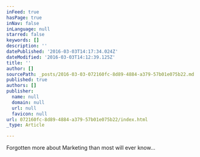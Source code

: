 ```yaml
---
inFeed: true
hasPage: true
inNav: false
inLanguage: null
starred: false
keywords: []
description: ''
datePublished: '2016-03-03T14:17:34.024Z'
dateModified: '2016-03-03T14:12:39.125Z'
title: ''
author: []
sourcePath: _posts/2016-03-03-072160fc-8d89-4884-a379-57b01e075b22.md
published: true
authors: []
publisher:
  name: null
  domain: null
  url: null
  favicon: null
url: 072160fc-8d89-4884-a379-57b01e075b22/index.html
_type: Article

---
```

Forgotten more about Marketing than most will ever know...